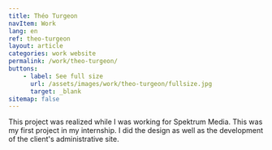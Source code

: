 ```yaml
---
title: Théo Turgeon
navItem: Work
lang: en
ref: theo-turgeon
layout: article
categories: work website
permalink: /work/theo-turgeon/
buttons:
    - label: See full size
      url: /assets/images/work/theo-turgeon/fullsize.jpg
      target: _blank
sitemap: false
---
```


This project was realized while I was working for Spektrum Media. This was my first project in my internship. I did the design as well as the development of the client's administrative site.